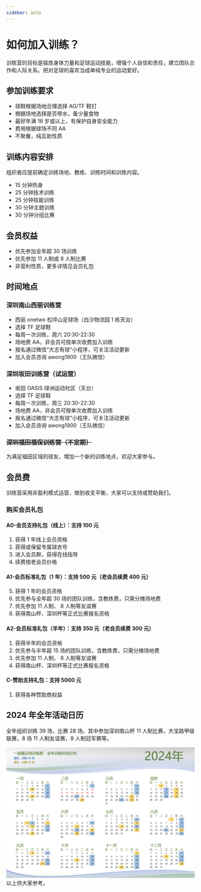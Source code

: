 ```yaml
---
sidebar: auto
---
```


# 如何加入训练？

训练营的目标是锻炼身体力量和足球运动技能，增强个人自信和责任，建立团队合作和人际关系。把对足球的喜欢当成单纯专业的运动爱好。

## 参加训练要求

- 球鞋根据场地合理选择 AG/TF 鞋钉
- 根据场地选择是否带水，备少量食物
- 最好年满 16 岁或以上，有保护自身安全能力
- 费用根据球场不同 AA
- 不聚餐，纯互助性质

## 训练内容安排

组织者应提前确定训练场地、教练、训练时间和训练内容。

- 15 分钟热身
- 25 分钟技术训练
- 25 分钟技能训练
- 30 分钟主题训练
- 30 分钟分组比赛

## 会员权益

- 优先参加全年超 30 场训练
- 优先参加 11 人制或 8 人制比赛
- 非营利性质，更多详情见会员礼包

## 时间地点

### 深圳南山西丽训练营

- 西丽 onetwo 松坪山足球场（白沙物流园 1 栋天台）
- 选择 TF 足球鞋
- 每周一次训练，周六 20:30-22:30
- 场地费 AA，非会员可按单次收费加入训练
- 报名通过微信“大志有球“小程序，可关注活动更新
- 加入会员咨询 awong1900（王队微信）

### 深圳坂田训练营（试运营）

- 坂田 OASIS 绿洲运动社区（天台）
- 选择 TF 足球鞋
- 每周一次训练，周三 20:30-22:30
- 场地费 AA，非会员可按单次收费加入训练
- 报名通过微信“大志有球“小程序，可关注活动更新
- 加入会员咨询 awong1900（王队微信）

### ~~深圳福田福保训练营（不定期）~~

为满足福田区域的球友，增加一个新的训练地点，欢迎大家参与。

## 会员费

训练营采用非盈利模式运营，做到收支平衡，大家可以支持或赞助我们。

### 购买会员礼包

#### A0-会员支持礼包（线上）：支持 100 元

1. 获得 1 年线上会员资格
2. 获得或保留专属球衣号
3. 进入会员群，获得在线指导
4. 续费按老会员价格

#### A1-会员标准礼包（1 年）：支持 500 元（老会员续费 400 元）

5. 获得 1 年的会员资格
6. 优先参与全年超 30 场的团队训练，含教练费，只需分摊场地费
7. 优先参加 11 人制、 8 人制等友谊赛
8. 获得南山杯、深圳杯等正式比赛报名资格

#### A2-会员标准礼包（半年）：支持 350 元（老会员续费 300 元）

1. 获得半年的会员资格
2. 优先参与半年超 15 场的团队训练，含教练费，只需分摊场地费
3. 优先参加 11 人制、 8 人制等友谊赛
4. 获得南山杯、深圳杯等正式比赛报名资格

#### C-赞助支持礼包：支持 5000 元

1. 获得各种赞助商权益

## 2024 年全年活动日历

全年组织训练 39 场，比赛 28 场。其中参加深圳南山杯 11 人制比赛，大宝路甲级联赛，8 场 11 人制友谊赛，8 人制冠军赛等。

![event](./images/2024-event.png)
以上供大家参考。
